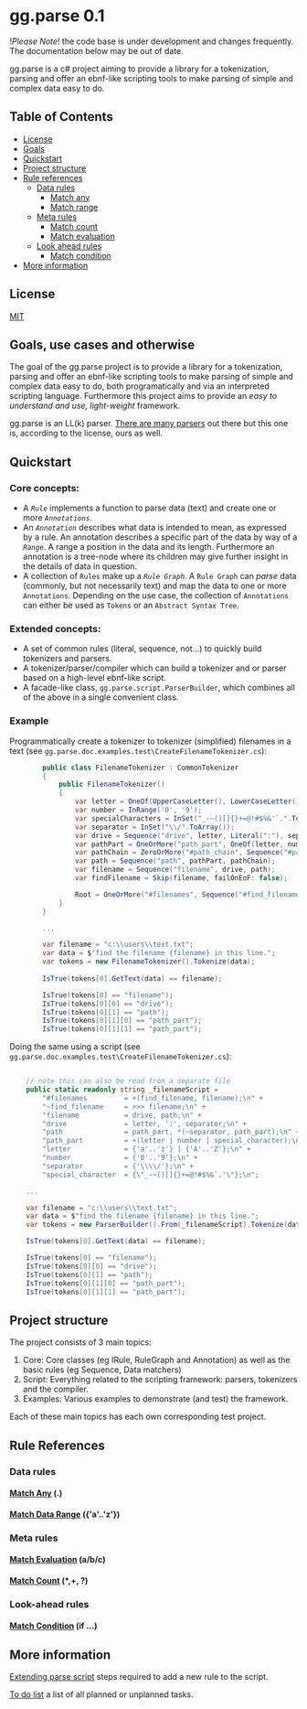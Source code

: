 gg.parse 0.1
=======================================================================================================================

!_Please Note_! the code base is under development and changes frequently. The documentation below may be out of date.

gg.parse is a c# project aiming to provide a library for a tokenization, parsing and offer an ebnf-like scripting 
tools to make parsing of simple and complex data easy to do.

## Table of Contents
- [License](#license)
- [Goals](#goals-use-cases-and-otherwise)
- [Quickstart](#quickstart)
- [Project structure](#project-structure)
- [Rule references](#rule-references)
  - [Data rules](#data-rules)
    - [Match any](#match-any)
    - [Match range](#match-data-range-az)
  - [Meta rules](#meta-rules)
    - [Match count](#match-count--)
    - [Match evaluation](#match-evaluation--abc)
  - [Look ahead rules](#look-ahead-rules)
    - [Match condition](#match-condition--if-)
- [More information](#more-information)

License
-------

[MIT](./license.md)

Goals, use cases and otherwise
------------------------------

The goal of the gg.parse project is to provide a library for a tokenization, parsing and offer an ebnf-like scripting 
tools to make parsing of simple and complex data easy to do, both programatically and via an interpreted scripting 
language. Furthermore this project aims to provide an _easy to understand and use, light-weight_ framework.

gg.parse is an LL(k) parser. [There are many parsers](./doc/on-parsers.md) out there but this one is, according to the license, ours as well. 

Quickstart
-----------------------------------------------------------------------------------------------------------------------

### Core concepts:

- A _`Rule`_ implements a function to parse data (text) and create one or more _`Annotations`_.
- An _`Annotation`_ describes what data is intended to mean, as expressed by a rule. An annotation describes a specific 
  part of the data by way of a _`Range`_. A range a position in the data and its length. Furthermore an annotation is a 
  tree-node where its children may give further insight in the details of data in question.
- A collection of `Rules` make up a _`Rule Graph`_. A `Rule Graph` can _parse_ data (commonly, but not necessarily 
  text)  and map the data to one or more `Annotations`. Depending on the use case, the collection of `Annotations` 
  can either be used as `Tokens` or an `Abstract Syntax Tree`.


### Extended concepts:

- A set of common rules (literal, sequence, not...) to quickly build tokenizers and parsers. 
- A tokenizer/parser/compiler which can build a tokenizer and or parser based on a high-level ebnf-like script.
- A facade-like class, `gg.parse.script.ParserBuilder`, which combines all of the above in a single convenient class.

### Example

Programmatically create a tokenizer to tokenizer (simplified) filenames in a text (see 
`gg.parse.doc.examples.test\CreateFilenameTokenizer.cs`):

```csharp
        public class FilenameTokenizer : CommonTokenizer
        {
            public FilenameTokenizer()
            {
                var letter = OneOf(UpperCaseLetter(), LowerCaseLetter());
                var number = InRange('0', '9');
                var specialCharacters = InSet("_-~()[]{}+=@!#$%&'`.".ToArray());
                var separator = InSet("\\/".ToArray());
                var drive = Sequence("drive", letter, Literal(":"), separator);
                var pathPart = OneOrMore("path_part", OneOf(letter, number, specialCharacters));
                var pathChain = ZeroOrMore("#path_chain", Sequence("#path_chain_part", separator, pathPart));
                var path = Sequence("path", pathPart, pathChain);
                var filename = Sequence("filename", drive, path);
                var findFilename = Skip(filename, failOnEoF: false);

                Root = OneOrMore("#filenames", Sequence("#find_filename", findFilename, filename));
            }
        }

        ...

        var filename = "c:\\users\\text.txt";
        var data = $"find the filename {filename} in this line.";           
        var tokens = new FilenameTokenizer().Tokenize(data);
            
        IsTrue(tokens[0].GetText(data) == filename);

        IsTrue(tokens[0] == "filename");
        IsTrue(tokens[0][0] == "drive");
        IsTrue(tokens[0][1] == "path");
        IsTrue(tokens[0][1][0] == "path_part");
        IsTrue(tokens[0][1][1] == "path_part");
```

Doing the same using a script (see `gg.parse.doc.examples.test\CreateFilenameTokenizer.cs`):

```csharp

    // note this can also be read from a separate file
    public static readonly string _filenameScript =
        "#filenames         = +(find_filename, filename);\n" +
        "~find_filename     = >>> filename;\n" +
        "filename           = drive, path;\n" +
        "drive              = letter, ':', separator;\n" +
        "path               = path_part, *(~separator, path_part);\n" +
        "path_part          = +(letter | number | special_character);\n" +
        "letter             = {'a'..'z'} | {'A'..'Z'};\n" +
        "number             = {'0'..'9'};\n" +
        "separator          = {'\\\\/'};\n" +
        "special_character  = {\"_-~()[]{}+=@!#$%&`.'\"};\n";

    ...

    var filename = "c:\\users\\text.txt";
    var data = $"find the filename {filename} in this line.";
    var tokens = new ParserBuilder().From(_filenameScript).Tokenize(data);

    IsTrue(tokens[0].GetText(data) == filename);

    IsTrue(tokens[0] == "filename");
    IsTrue(tokens[0][0] == "drive");
    IsTrue(tokens[0][1] == "path");
    IsTrue(tokens[0][1][0] == "path_part");
    IsTrue(tokens[0][1][1] == "path_part");
```

Project structure
-----------------

The project consists of 3 main topics:

1. Core: Core classes (eg IRule, RuleGraph and Annotation) as well as the basic rules (eg Sequence, Data matchers)
2. Script: Everything related to the scripting framework: parsers, tokenizers and the compiler.
3. Examples: Various examples to demonstrate (and test) the framework.

Each of these main topics has each own corresponding test project.
  

Rule References
---------------

### Data rules
#### [Match Any](./doc/match-any-data.md) (.)
#### [Match Data Range](./doc/match-data-range.md) ({'a'..'z'})

### Meta rules
#### [Match Evaluation](./doc/match-evaluation.md)  (a/b/c)
#### [Match Count](./doc/match-count.md) (*,+, ?)

### Look-ahead rules
#### [Match Condition](./doc/match-condition.md)  (if ...)


More information
----------------

[Extending parse script](./doc/extending_parse_script.md) steps required to add a new rule to the script.

[To do list](./doc/todo.md) a list of all planned or unplanned tasks.
